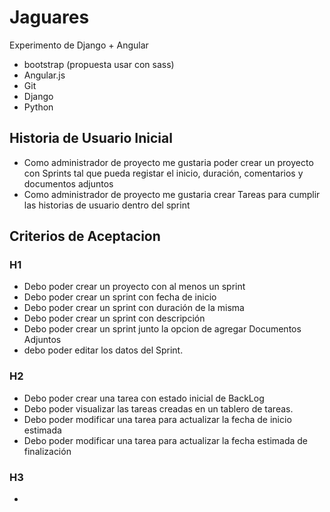 # Jaguares
Experimento de Django + Angular
- bootstrap (propuesta usar con sass)
- Angular.js
- Git
- Django
- Python


## Historia de Usuario Inicial

- Como administrador de proyecto me gustaria poder crear un proyecto con Sprints tal que pueda registar el inicio, duración, comentarios y documentos adjuntos
- Como administrador de proyecto me gustaria crear Tareas para cumplir las historias de usuario dentro del sprint

## Criterios de Aceptacion
### H1
- Debo poder crear un proyecto con al menos un sprint
- Debo poder crear un sprint con fecha de inicio
- Debo poder crear un sprint con duración de la misma
- Debo poder crear un sprint con descripción 
- Debo poder crear un sprint junto la opcion de agregar Documentos Adjuntos
- debo poder editar los datos del Sprint.

### H2
- Debo poder crear una tarea con estado inicial de BackLog
- Debo poder visualizar las tareas creadas en un tablero de tareas.
- Debo poder modificar una tarea para actualizar la fecha de inicio estimada
- Debo poder modificar una tarea para actualizar la fecha estimada de finalización

### H3
- 
